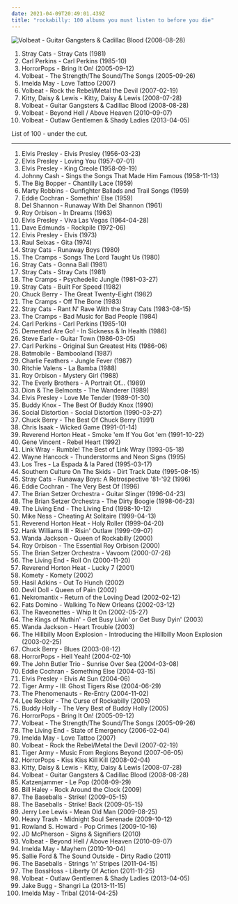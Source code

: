 ```yaml
---
date: 2021-04-09T20:49:01.439Z
title: "rockabilly: 100 albums you must listen to before you die"
---
```

![Volbeat - Guitar Gangsters &amp; Cadillac Blood (2008-08-28)](http://coverartarchive.org/release/657aa587-d2c8-45d5-a207-5894e39efbd9/3213898734-500.jpg "Volbeat - Guitar Gangsters & Cadillac Blood (2008-08-28)")
<ol class="albums">
<li data-cover="https://img.discogs.com/wSyQhOEOkeZrpWw3cZCB0vEAGEk=/fit-in/300x300/filters:strip_icc():format(jpeg):mode_rgb():quality(90)/discogs-images/R-2880902-1305451439.jpeg.jpg" data-tags="rockabilly" role="button">Stray Cats - Stray Cats (1981)</li>
<li data-cover="http://coverartarchive.org/release/4aa8444f-1fb8-4cb4-af63-f49287808017/2410144596-500.jpg" data-tags="rockabilly" role="button">Carl Perkins - Carl Perkins (1985-10)</li>
<li data-cover="http://coverartarchive.org/release/e66e5794-b407-4497-9abb-6298e3d95974/3330986131-500.jpg" data-tags="psychobilly, rockabilly" role="button">HorrorPops - Bring It On! (2005-09-12)</li>
<li data-cover="https://img.discogs.com/i7XmleItyicPAsbWjJiLtdInoMc=/fit-in/500x436/filters:strip_icc():format(jpeg):mode_rgb():quality(90)/discogs-images/R-5097047-1384387947-5814.jpeg.jpg" data-tags="rockabilly, heavy metal, volbeat" role="button">Volbeat - The Strength/The Sound/The Songs (2005-09-26)</li>
<li data-cover="http://coverartarchive.org/release/dcdd08b7-5d2a-4f1e-8506-73edf93dcf25/7213204580-500.jpg" data-tags="rockabilly, female vocalists" role="button">Imelda May - Love Tattoo (2007)</li>
<li data-cover="http://coverartarchive.org/release/6865903e-1b14-45b1-bf4c-691ce3c2109c/3213873485-500.jpg" data-tags="heavy metal, metal, rockabilly" role="button">Volbeat - Rock the Rebel/Metal the Devil (2007-02-19)</li>
<li data-cover="http://coverartarchive.org/release/6972e801-09c8-4e16-a3ee-6084f6add45f/25924070770-500.jpg" data-tags="rockabilly" role="button">Kitty, Daisy & Lewis - Kitty, Daisy & Lewis (2008-07-28)</li>
<li data-cover="http://coverartarchive.org/release/657aa587-d2c8-45d5-a207-5894e39efbd9/3213898734-500.jpg" data-tags="heavy metal, rockabilly" role="button">Volbeat - Guitar Gangsters & Cadillac Blood (2008-08-28)</li>
<li data-cover="http://coverartarchive.org/release/3a63ea96-27bb-36a1-a18f-82b5e6d9c928/3799827743-500.jpg" data-tags="heavy metal" role="button">Volbeat - Beyond Hell / Above Heaven (2010-09-07)</li>
<li data-cover="http://coverartarchive.org/release/278a5cf6-fb7e-41b9-888e-99a39cd6e5e8/3703120238-500.jpg" data-tags="heavy metal" role="button">Volbeat - Outlaw Gentlemen & Shady Ladies (2013-04-05)</li>
</ol>
List of 100 - under the cut.
<!-- more -->

_________________

<ol class="albums">
<li data-cover="https://via.placeholder.com/450" data-tags="rock n roll, 50s" role="button">
Elvis Presley - Elvis Presley (1956-03-23)
</li>
<li data-cover="http://coverartarchive.org/release/b07ee81a-3e84-446e-a22c-7c2141fd1f3d/9961514130-500.jpg" data-tags="rock n roll" role="button">
Elvis Presley - Loving You (1957-07-01)
</li>
<li data-cover="https://via.placeholder.com/450" data-tags="50s" role="button">
Elvis Presley - King Creole (1958-09-19)
</li>
<li data-cover="http://coverartarchive.org/release/1c95889c-4f78-4281-8a05-1b0f08670dcf/9184036196-500.jpg" data-tags="rockabilly, 50s, rock n roll, 1957 albums" role="button">
Johnny Cash - Sings the Songs That Made Him Famous (1958-11-13)
</li>
<li data-cover="https://img.discogs.com/YX_TQkYyBrY5vWYnPk0qXdcBvLI=/fit-in/600x609/filters:strip_icc():format(jpeg):mode_rgb():quality(90)/discogs-images/R-10689060-1601725389-5917.jpeg.jpg" data-tags="rockabilly" role="button">
The Big Bopper - Chantilly Lace (1959)
</li>
<li data-cover="https://img.discogs.com/EGOkGRsgmL_vDdsk47QKCe1RcUE=/fit-in/600x606/filters:strip_icc():format(jpeg):mode_rgb():quality(90)/discogs-images/R-17519131-1613914397-8183.jpeg.jpg" data-tags="western, country" role="button">
Marty Robbins - Gunfighter Ballads and Trail Songs (1959)
</li>
<li data-cover="https://img.discogs.com/IND-VIy5UFlyGgl8e4QD44t5kwU=/fit-in/600x579/filters:strip_icc():format(jpeg):mode_rgb():quality(90)/discogs-images/R-9462368-1480997976-5835.jpeg.jpg" data-tags="rockabilly, eddie cochran, ex-fan-des-sixties" role="button">
Eddie Cochran - Somethin' Else (1959)
</li>
<li data-cover="http://coverartarchive.org/release/a778a883-7174-4249-a089-27cc3634f869/5679266212-500.jpg" data-tags="rockabilly, 60s, rock n roll, the guardian list of 1000 albums to hear before you die, good times records 98" role="button">
Del Shannon - Runaway With Del Shannon (1961)
</li>
<li data-cover="http://coverartarchive.org/release/63538c42-9462-4146-8993-8d754c66cb15/23152862032-500.jpg" data-tags="pop, rockabilly, rock, 60s, singer-songwriter, oldies, male vocalists, nashville, tennessee, stereo, boudleaux bryant, july, mono, monument, orbison, remastered, legacy, classic records, london records, monument records, hendersonville, sony bmg music entertainment, reissued, fred foster, cbs special products, london recordings, ken robertson, 45rpm single, july 1963, multiple releases under same name, cbs records inc, monument record corporation, 200g, 200g vinyl, bernie grundman" role="button">
Roy Orbison - In Dreams (1963)
</li>
<li data-cover="http://coverartarchive.org/release/1697c288-fc02-4f69-adc0-a620ed877124/21286054887-500.jpg" data-tags="classic rock, rock n roll" role="button">
Elvis Presley - Viva Las Vegas (1964-04-28)
</li>
<li data-cover="https://img.discogs.com/-BmDlKuo5IFZTaCsWUJNeveOdss=/fit-in/600x596/filters:strip_icc():format(jpeg):mode_rgb():quality(90)/discogs-images/R-2119788-1597586449-5078.jpeg.jpg" data-tags="rockabilly" role="button">
Dave Edmunds - Rockpile (1972-06)
</li>
<li data-cover="https://via.placeholder.com/450" data-tags="50s" role="button">
Elvis Presley - Elvis (1973)
</li>
<li data-cover="http://coverartarchive.org/release/021640f8-2ef9-4767-8d5a-91ccff8ce023/21869039899-500.jpg" data-tags="rock" role="button">
Raul Seixas - Gita (1974)
</li>
<li data-cover="https://img.discogs.com/9opfTWuEqkFQnG1-Sb7gcJXQIAI=/fit-in/600x591/filters:strip_icc():format(jpeg):mode_rgb():quality(90)/discogs-images/R-5046114-1402939208-4507.jpeg.jpg" data-tags="rockabilly" role="button">
Stray Cats - Runaway Boys (1980)
</li>
<li data-cover="http://coverartarchive.org/release/cffe3eb9-7776-4842-8719-9435fce6dcab/19958023304-500.jpg" data-tags="psychobilly" role="button">
The Cramps - Songs The Lord Taught Us (1980)
</li>
<li data-cover="https://img.discogs.com/LLrSVsjbdBnPtQQhIvrtLQAeDm4=/fit-in/300x300/filters:strip_icc():format(jpeg):mode_rgb():quality(90)/discogs-images/R-2295498-1331433883.jpeg.jpg" data-tags="rockabilly" role="button">
Stray Cats - Gonna Ball (1981)
</li>
<li data-cover="https://img.discogs.com/wSyQhOEOkeZrpWw3cZCB0vEAGEk=/fit-in/300x300/filters:strip_icc():format(jpeg):mode_rgb():quality(90)/discogs-images/R-2880902-1305451439.jpeg.jpg" data-tags="rockabilly" role="button">
Stray Cats - Stray Cats (1981)
</li>
<li data-cover="https://via.placeholder.com/450" data-tags="80s, psychobilly" role="button">
The Cramps - Psychedelic Jungle (1981-03-27)
</li>
<li data-cover="https://img.discogs.com/7yXrvQIFcxJh5xh9YFHPRQpWT5U=/fit-in/463x480/filters:strip_icc():format(jpeg):mode_rgb():quality(90)/discogs-images/R-2946114-1308559730.jpeg.jpg" data-tags="rockabilly" role="button">
Stray Cats - Built For Speed (1982)
</li>
<li data-cover="http://coverartarchive.org/release/68f9ce3e-0cdd-4f2d-897f-d8208eee1fc2/8130414856-500.jpg" data-tags="rock and roll" role="button">
Chuck Berry - The Great Twenty-Eight (1982)
</li>
<li data-cover="http://coverartarchive.org/release/89117817-892c-40a0-9a7d-5bae5d70db4c/2907897798-500.jpg" data-tags="psychobilly, garage rock, punk" role="button">
The Cramps - Off The Bone (1983)
</li>
<li data-cover="https://img.discogs.com/iesf0irfUDD7x2wRGWwWjNvfFzY=/fit-in/600x600/filters:strip_icc():format(jpeg):mode_rgb():quality(90)/discogs-images/R-15730703-1596735763-5956.jpeg.jpg" data-tags="rockabilly" role="button">
Stray Cats - Rant N' Rave With the Stray Cats (1983-08-15)
</li>
<li data-cover="http://coverartarchive.org/release/1d14b584-dd3b-4fc3-bfad-1bffc07a2988/15855476760-500.jpg" data-tags="psychobilly, punk" role="button">
The Cramps - Bad Music for Bad People (1984)
</li>
<li data-cover="http://coverartarchive.org/release/4aa8444f-1fb8-4cb4-af63-f49287808017/2410144596-500.jpg" data-tags="rockabilly" role="button">
Carl Perkins - Carl Perkins (1985-10)
</li>
<li data-cover="https://via.placeholder.com/450" data-tags="psychobilly, goodmusicqaz" role="button">
Demented Are Go! - In Sickness & In Health (1986)
</li>
<li data-cover="https://img.discogs.com/suq3IxcjtFIdegVNCFooUaJu26w=/fit-in/450x450/filters:strip_icc():format(jpeg):mode_rgb():quality(90)/discogs-images/R-4597651-1369585841-4715.jpeg.jpg" data-tags="alt-country" role="button">
Steve Earle - Guitar Town (1986-03-05)
</li>
<li data-cover="http://coverartarchive.org/release/7825a9b2-3abf-425a-b5d3-3cadf803be8d/2384597591-500.jpg" data-tags="rockabilly, oldies, 50s, carl perkins" role="button">
Carl Perkins - Original Sun Greatest Hits (1986-06)
</li>
<li data-cover="http://coverartarchive.org/release/8e0d31a3-b80d-4f54-96d1-ba35a5a89b3d/26857436058-500.jpg" data-tags="psychobilly, rockabilly" role="button">
Batmobile - Bambooland (1987)
</li>
<li data-cover="http://coverartarchive.org/release/395a89e3-4f66-4202-b084-2d1837507d0f/4285812357-500.jpg" data-tags="rockabilly" role="button">
Charlie Feathers - Jungle Fever (1987)
</li>
<li data-cover="https://img.discogs.com/6tvPTriSNW55SbOoZwd6vrrtuYA=/fit-in/298x300/filters:strip_icc():format(jpeg):mode_rgb():quality(90)/discogs-images/R-6675762-1425129623-7371.jpeg.jpg" data-tags="rock and roll" role="button">
Ritchie Valens - La Bamba (1988)
</li>
<li data-cover="http://coverartarchive.org/release/06bebfb0-a1c0-4ce2-bf07-c51912d8cadc/9120686874-500.jpg" data-tags="rock, roy orbison" role="button">
Roy Orbison - Mystery Girl (1988)
</li>
<li data-cover="https://img.discogs.com/QZJGr2czWaL1-LxbFNpFRWouKSw=/fit-in/600x601/filters:strip_icc():format(jpeg):mode_rgb():quality(90)/discogs-images/R-7851007-1453341147-8013.jpeg.jpg" data-tags="oldies" role="button">
The Everly Brothers - A Portrait Of... (1989)
</li>
<li data-cover="http://coverartarchive.org/release/2307b8f8-7bda-43ea-a56a-c7e59f4e9013/17926977926-500.jpg" data-tags="oldies, rock n roll" role="button">
Dion & The Belmonts - The Wanderer (1989)
</li>
<li data-cover="https://img.discogs.com/Z_Qxsnm4WKL5149rX-7AKvPUjKs=/fit-in/600x589/filters:strip_icc():format(jpeg):mode_rgb():quality(90)/discogs-images/R-1180639-1198824976.jpeg.jpg" data-tags="elvis presley" role="button">
Elvis Presley - Love Me Tender (1989-01-30)
</li>
<li data-cover="https://img.discogs.com/0NrAku2vVMmhuYgJp46rAQuE-6M=/fit-in/600x373/filters:strip_icc():format(jpeg):mode_rgb():quality(90)/discogs-images/R-14422655-1574218376-5376.jpeg.jpg" data-tags="rockabilly, rock n roll" role="button">
Buddy Knox - The Best Of Buddy Knox (1990)
</li>
<li data-cover="http://coverartarchive.org/release/c2dab6ed-1a4e-49a6-9abc-6be95c03dbda/4804372334-500.jpg" data-tags="punk, punk rock" role="button">
Social Distortion - Social Distortion (1990-03-27)
</li>
<li data-cover="http://coverartarchive.org/release/7d010922-9359-409a-b97b-b8532cd8bec7/3825656497-500.jpg" data-tags="rockabilly, blues, rock n roll" role="button">
Chuck Berry - The Best Of Chuck Berry (1991)
</li>
<li data-cover="http://coverartarchive.org/release/4be1e068-3152-3ce6-87ec-93c88429de43/24042392576-500.jpg" data-tags="80s, rock" role="button">
Chris Isaak - Wicked Game (1991-01-14)
</li>
<li data-cover="http://coverartarchive.org/release/a779e399-d8ec-4174-93f7-cc25ab3cd027/13505774001-500.jpg" data-tags="rockabilly" role="button">
Reverend Horton Heat - Smoke 'em If You Got 'em (1991-10-22)
</li>
<li data-cover="http://coverartarchive.org/release/c24a1522-0d9b-4ffc-bbd5-d8c54d2ac5d3/25261801672-500.jpg" data-tags="rockabilly, 50s, rock n roll" role="button">
Gene Vincent - Rebel Heart (1992)
</li>
<li data-cover="https://img.discogs.com/WN6E3HC5Wp5azfZFexBJe8hx9pI=/fit-in/551x866/filters:strip_icc():format(jpeg):mode_rgb():quality(90)/discogs-images/R-9370277-1479401969-7643.png.jpg" data-tags="classic rock, rockabilly" role="button">
Link Wray - Rumble! The Best of Link Wray (1993-05-18)
</li>
<li data-cover="https://img.discogs.com/J7a_tmdOWptIE4pMPa0u1iFpgh8=/fit-in/600x605/filters:strip_icc():format(jpeg):mode_rgb():quality(90)/discogs-images/R-1675851-1559071451-9736.jpeg.jpg" data-tags="country, rockabilly, western swing" role="button">
Wayne Hancock - Thunderstorms and Neon Signs (1995)
</li>
<li data-cover="https://img.discogs.com/kLwwdL7g-KtySuIYVlNHiBCNU-o=/fit-in/600x600/filters:strip_icc():format(jpeg):mode_rgb():quality(90)/discogs-images/R-6094760-1411874073-9376.jpeg.jpg" data-tags="chile, rock chileno, rock en castellano" role="button">
Los Tres - La Espada & la Pared (1995-03-17)
</li>
<li data-cover="http://coverartarchive.org/release/e0e797c0-25ec-4457-b310-7892dc96946c/9707133346-500.jpg" data-tags="southern rock" role="button">
Southern Culture On The Skids - Dirt Track Date (1995-08-15)
</li>
<li data-cover="http://coverartarchive.org/release/95b0b1ea-9749-4cc3-a282-71d49bccb84c/2183978164-500.jpg" data-tags="rockabilly" role="button">
Stray Cats - Runaway Boys: A Retrospective '81-'92 (1996)
</li>
<li data-cover="http://coverartarchive.org/release/a33ff701-a57f-4a80-9854-941c90c85427/5115500588-500.jpg" data-tags="rockabilly" role="button">
Eddie Cochran - The Very Best Of (1996)
</li>
<li data-cover="http://coverartarchive.org/release/912cd97b-e951-4d44-9995-4868b456477a/6386198380-500.jpg" data-tags="swing" role="button">
The Brian Setzer Orchestra - Guitar Slinger (1996-04-23)
</li>
<li data-cover="http://coverartarchive.org/release/1b8fc2e6-14da-40b9-a408-bbc81bc2f5b2/6393758818-500.jpg" data-tags="swing, big band, rockabilly" role="button">
The Brian Setzer Orchestra - The Dirty Boogie (1998-06-23)
</li>
<li data-cover="http://coverartarchive.org/release/2ec72844-4b9b-4e5e-9441-3ae7570386b4/18283995835-500.jpg" data-tags="punk rock, australian, punkabilly" role="button">
The Living End - The Living End (1998-10-12)
</li>
<li data-cover="http://coverartarchive.org/release/647bdfce-8294-480a-b8fe-b331161e97de/3377211187-500.jpg" data-tags="rockabilly" role="button">
Mike Ness - Cheating At Solitaire (1999-04-13)
</li>
<li data-cover="http://coverartarchive.org/release/fb8b5044-2fc0-4be8-8664-605aa5bdef22/5360719623-500.jpg" data-tags="psychobilly, rockabilly" role="button">
Reverend Horton Heat - Holy Roller (1999-04-20)
</li>
<li data-cover="http://coverartarchive.org/release/493d677c-992b-444f-8fab-88e83e5a016a/6151380588-500.jpg" data-tags="rockabilly, country, alternative country" role="button">
Hank Williams III - Risin' Outlaw (1999-09-07)
</li>
<li data-cover="http://coverartarchive.org/release/fd49582c-b449-4cf1-b178-b898f30de81a/22439039102-500.jpg" data-tags="rockabilly" role="button">
Wanda Jackson - Queen of Rockabilly (2000)
</li>
<li data-cover="https://img.discogs.com/iqnhdfUK_VFgNiQM25Pe2I8CDV4=/fit-in/600x596/filters:strip_icc():format(jpeg):mode_rgb():quality(90)/discogs-images/R-4715510-1373199970-7143.jpeg.jpg" data-tags="oldies, classic rock" role="button">
Roy Orbison - The Essential Roy Orbison (2000)
</li>
<li data-cover="http://coverartarchive.org/release/743f9428-5bb2-3f3b-a335-5e9e7d53d387/4810297797-500.jpg" data-tags="swing, rockabilly" role="button">
The Brian Setzer Orchestra - Vavoom (2000-07-26)
</li>
<li data-cover="http://coverartarchive.org/release/bb6f0771-914d-46b0-974d-4abe12a2b55e/7488123461-500.jpg" data-tags="rock" role="button">
The Living End - Roll On (2000-11-20)
</li>
<li data-cover="http://coverartarchive.org/release/3886ea0d-f07d-4f38-b6b3-a9ac1c013107/3370545825-500.jpg" data-tags="rockabilly, psychobilly" role="button">
Reverend Horton Heat - Lucky 7 (2001)
</li>
<li data-cover="https://img.discogs.com/z9S0MJ9JxFWzL61Kxwj3AXfRMRY=/fit-in/600x600/filters:strip_icc():format(jpeg):mode_rgb():quality(90)/discogs-images/R-1154505-1196550617.jpeg.jpg" data-tags="rockabilly, psychobilly, polish, ulubione, aguirre music, henryatlast, firmienne, mlynasss" role="button">
Komety - Komety (2002)
</li>
<li data-cover="http://coverartarchive.org/release/2b2415f6-2745-4429-9a63-78751887d214/15836145845-500.jpg" data-tags="rockabilly, rock and roll" role="button">
Hasil Adkins - Out To Hunch (2002)
</li>
<li data-cover="https://img.discogs.com/A-YU6qIvioDpHC-2CenEyTsEL5o=/fit-in/600x600/filters:strip_icc():format(jpeg):mode_rgb():quality(90)/discogs-images/R-2335128-1586507310-5021.jpeg.jpg" data-tags="rockabilly" role="button">
Devil Doll - Queen of Pain (2002)
</li>
<li data-cover="http://coverartarchive.org/release/c879566a-a488-342e-8e5d-7877681eadf6/4801628790-500.jpg" data-tags="psychobilly" role="button">
Nekromantix - Return of the Loving Dead (2002-02-12)
</li>
<li data-cover="http://coverartarchive.org/release/b3c0782e-1e68-4c54-b620-9f1163e7bd3d/23738211370-500.jpg" data-tags="50s, rockabilly, rock n roll, rhythm blues" role="button">
Fats Domino - Walking To New Orleans (2002-03-12)
</li>
<li data-cover="https://img.discogs.com/lp0LLwQUIG2ntHQOM23gO5bFYf4=/fit-in/600x600/filters:strip_icc():format(jpeg):mode_rgb():quality(90)/discogs-images/R-398232-1373416781-9634.jpeg.jpg" data-tags="indie rock, garage rock" role="button">
The Raveonettes - Whip It On (2002-05-27)
</li>
<li data-cover="http://coverartarchive.org/release/b8f04778-d093-412f-a03b-e344941a256a/3349072856-500.jpg" data-tags="rockabilly, psychobilly, good shit, rock n roll" role="button">
The Kings of Nuthin' - Get Busy Livin' or Get Busy Dyin' (2003)
</li>
<li data-cover="http://coverartarchive.org/release/6bfd7d63-d296-4390-9b92-5a94c197d908/22438166974-500.jpg" data-tags="rockabilly" role="button">
Wanda Jackson - Heart Trouble (2003)
</li>
<li data-cover="http://coverartarchive.org/release/f63f28a9-4de5-4f3d-9ae0-d4c128c1069b/2148204061-500.jpg" data-tags="rockabilly" role="button">
The Hillbilly Moon Explosion - Introducing the Hillbilly Moon Explosion (2003-02-25)
</li>
<li data-cover="http://coverartarchive.org/release/693138d1-2d89-4cc4-bcb7-b6d84f37dd11/8001250502-500.jpg" data-tags="rockabilly, rock and roll, rhythm and blues, bluezzz, rockin party, c berry" role="button">
Chuck Berry - Blues (2003-08-12)
</li>
<li data-cover="http://coverartarchive.org/release/d97b3f46-f5f9-33cd-9963-469bb432ed09/3330984383-500.jpg" data-tags="psychobilly, punk" role="button">
HorrorPops - Hell Yeah! (2004-02-10)
</li>
<li data-cover="http://coverartarchive.org/release/37839d30-1f16-438a-84e4-24670ff9a634/15339384913-500.jpg" data-tags="indie, the john butler trio" role="button">
The John Butler Trio - Sunrise Over Sea (2004-03-08)
</li>
<li data-cover="https://img.discogs.com/IND-VIy5UFlyGgl8e4QD44t5kwU=/fit-in/600x579/filters:strip_icc():format(jpeg):mode_rgb():quality(90)/discogs-images/R-9462368-1480997976-5835.jpeg.jpg" data-tags="rockabilly, oldies, 50s" role="button">
Eddie Cochran - Something Else (2004-03-15)
</li>
<li data-cover="https://img.discogs.com/xS5JhW47KFd8ET2n7b1ziRMHbM4=/fit-in/600x600/filters:strip_icc():format(jpeg):mode_rgb():quality(90)/discogs-images/R-3453599-1492343912-3427.jpeg.jpg" data-tags="rockabilly, classic rock, elvis presley" role="button">
Elvis Presley - Elvis At Sun (2004-06)
</li>
<li data-cover="http://coverartarchive.org/release/0220e654-60ec-49ea-ad11-b2a56ef833c8/4817820141-500.jpg" data-tags="psychobilly, rockabilly, punk rock" role="button">
Tiger Army - III: Ghost Tigers Rise (2004-06-29)
</li>
<li data-cover="https://img.discogs.com/saxv6bj1otz9YiRwyq9El7CW8-A=/fit-in/257x254/filters:strip_icc():format(jpeg):mode_rgb():quality(90)/discogs-images/R-641797-1148142563.jpeg.jpg" data-tags="rockabilly" role="button">
The Phenomenauts - Re-Entry (2004-11-02)
</li>
<li data-cover="http://coverartarchive.org/release/104570a9-4590-4170-b6dc-b0bfd03d6edc/2376211710-500.jpg" data-tags="rockabilly" role="button">
Lee Rocker - The Curse of Rockabilly (2005)
</li>
<li data-cover="https://img.discogs.com/pz677plUUk-oBoGgdAXxatmMDqk=/fit-in/400x349/filters:strip_icc():format(jpeg):mode_rgb():quality(90)/discogs-images/R-2583330-1291647122.jpeg.jpg" data-tags="rock, rockabilly, buddy holly" role="button">
Buddy Holly - The Very Best of Buddy Holly (2005)
</li>
<li data-cover="http://coverartarchive.org/release/e66e5794-b407-4497-9abb-6298e3d95974/3330986131-500.jpg" data-tags="psychobilly, rockabilly" role="button">
HorrorPops - Bring It On! (2005-09-12)
</li>
<li data-cover="https://img.discogs.com/i7XmleItyicPAsbWjJiLtdInoMc=/fit-in/500x436/filters:strip_icc():format(jpeg):mode_rgb():quality(90)/discogs-images/R-5097047-1384387947-5814.jpeg.jpg" data-tags="rockabilly, heavy metal, volbeat" role="button">
Volbeat - The Strength/The Sound/The Songs (2005-09-26)
</li>
<li data-cover="https://img.discogs.com/C9R5YENO0DoiAobO0d4-DbmA-Mc=/fit-in/500x494/filters:strip_icc():format(jpeg):mode_rgb():quality(90)/discogs-images/R-1145683-1277913339.jpeg.jpg" data-tags="rockabilly" role="button">
The Living End - State of Emergency (2006-02-04)
</li>
<li data-cover="http://coverartarchive.org/release/dcdd08b7-5d2a-4f1e-8506-73edf93dcf25/7213204580-500.jpg" data-tags="rockabilly, female vocalists" role="button">
Imelda May - Love Tattoo (2007)
</li>
<li data-cover="http://coverartarchive.org/release/6865903e-1b14-45b1-bf4c-691ce3c2109c/3213873485-500.jpg" data-tags="heavy metal, metal, rockabilly" role="button">
Volbeat - Rock the Rebel/Metal the Devil (2007-02-19)
</li>
<li data-cover="http://coverartarchive.org/release/bbe77195-b764-4fc2-8c2e-0f814e3df793/3370160383-500.jpg" data-tags="psychobilly" role="button">
Tiger Army - Music From Regions Beyond (2007-06-05)
</li>
<li data-cover="http://coverartarchive.org/release/2edbdfcb-e766-4ab4-a86c-616e39e5bf32/4783866122-500.jpg" data-tags="rockabilly, psychobilly" role="button">
HorrorPops - Kiss Kiss Kill Kill (2008-02-04)
</li>
<li data-cover="http://coverartarchive.org/release/6972e801-09c8-4e16-a3ee-6084f6add45f/25924070770-500.jpg" data-tags="rockabilly" role="button">
Kitty, Daisy & Lewis - Kitty, Daisy & Lewis (2008-07-28)
</li>
<li data-cover="http://coverartarchive.org/release/657aa587-d2c8-45d5-a207-5894e39efbd9/3213898734-500.jpg" data-tags="heavy metal, rockabilly" role="button">
Volbeat - Guitar Gangsters & Cadillac Blood (2008-08-28)
</li>
<li data-cover="http://coverartarchive.org/release/db386d97-5b92-46d5-90e7-24ef3d2e0403/12379778372-500.jpg" data-tags="folk" role="button">
Katzenjammer - Le Pop (2008-09-29)
</li>
<li data-cover="http://coverartarchive.org/release/4c14b2ee-72a0-4e39-af4a-d5bad7de4bb8/28054857149-500.jpg" data-tags="bill haley" role="button">
Bill Haley - Rock Around the Clock (2009)
</li>
<li data-cover="http://coverartarchive.org/release/1ee17f89-66f8-3ce2-8b11-68e088f988bd/6791775045-500.jpg" data-tags="rock" role="button">
The Baseballs - Strike! (2009-05-15)
</li>
<li data-cover="http://coverartarchive.org/release/1ee17f89-66f8-3ce2-8b11-68e088f988bd/6791775045-500.jpg" data-tags="rock n roll" role="button">
The Baseballs - Strike! Back (2009-05-15)
</li>
<li data-cover="http://coverartarchive.org/release/205f316f-33dc-4296-b8c5-c2d0aa20b83f/2568022947-500.jpg" data-tags="rockabilly, country, rock n roll, sympathy68, j l lewis" role="button">
Jerry Lee Lewis - Mean Old Man (2009-08-25)
</li>
<li data-cover="https://img.discogs.com/FalvorWu-KydnD0oHsqutsWGB08=/fit-in/600x535/filters:strip_icc():format(jpeg):mode_rgb():quality(90)/discogs-images/R-1968299-1594923731-9930.jpeg.jpg" data-tags="rockabilly, usa, blues, garage" role="button">
Heavy Trash - Midnight Soul Serenade (2009-10-12)
</li>
<li data-cover="http://coverartarchive.org/release/f614e621-2378-48bb-b4ff-f266e5fd4830/2386236308-500.jpg" data-tags="post-punk" role="button">
Rowland S. Howard - Pop Crimes (2009-10-16)
</li>
<li data-cover="https://img.discogs.com/dtb8lL6FrBIPNTQWrXQKDbt9bVg=/fit-in/412x369/filters:strip_icc():format(jpeg):mode_rgb():quality(90)/discogs-images/R-2848281-1303821841.jpeg.jpg" data-tags="rockabilly, usa, rock and roll, rhythm and blues, 2010s, debut album, 2010 albums, my best of 2010, j mc pherson" role="button">
JD McPherson - Signs & Signifiers (2010)
</li>
<li data-cover="http://coverartarchive.org/release/3a63ea96-27bb-36a1-a18f-82b5e6d9c928/3799827743-500.jpg" data-tags="heavy metal" role="button">
Volbeat - Beyond Hell / Above Heaven (2010-09-07)
</li>
<li data-cover="https://img.discogs.com/6jaUcM4NdDSze8LHI97ifHyLYyc=/fit-in/599x600/filters:strip_icc():format(jpeg):mode_rgb():quality(90)/discogs-images/R-2676978-1302866141.jpeg.jpg" data-tags="female vocalists, rock" role="button">
Imelda May - Mayhem (2010-10-04)
</li>
<li data-cover="https://img.discogs.com/Z1kh4wChjz-bRl0r9NGNTVs7lyM=/fit-in/500x500/filters:strip_icc():format(jpeg):mode_rgb():quality(90)/discogs-images/R-2942035-1308385461.jpeg.jpg" data-tags="rockabilly" role="button">
Sallie Ford & The Sound Outside - Dirty Radio (2011)
</li>
<li data-cover="http://coverartarchive.org/release/82dea955-304e-4289-8127-b097a2f31196/27965871446-500.jpg" data-tags="rockabilly, rock" role="button">
The Baseballs - Strings 'n' Stripes (2011-04-15)
</li>
<li data-cover="http://coverartarchive.org/release/3b9fb8a7-ed86-408e-b1ac-de261d607ce9/2976534137-500.jpg" data-tags="country trash punk rock" role="button">
The BossHoss - Liberty Of Action (2011-11-25)
</li>
<li data-cover="http://coverartarchive.org/release/278a5cf6-fb7e-41b9-888e-99a39cd6e5e8/3703120238-500.jpg" data-tags="heavy metal" role="button">
Volbeat - Outlaw Gentlemen & Shady Ladies (2013-04-05)
</li>
<li data-cover="http://coverartarchive.org/release/47537d12-9ace-4903-ae3a-0174e3965326/5701526726-500.jpg" data-tags="indie, indie rock, rock" role="button">
Jake Bugg - Shangri La (2013-11-15)
</li>
<li data-cover="http://coverartarchive.org/release/1d7d0364-d6b9-4d0c-9971-3bd5db308b59/7116163556-500.jpg" data-tags="rockabilly, physically owned" role="button">
Imelda May - Tribal (2014-04-25)
</li>
</ol>